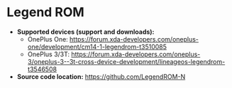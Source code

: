 # Legend ROM

+ **Supported devices (support and downloads):**
    + OnePlus One: https://forum.xda-developers.com/oneplus-one/development/cm14-1-legendrom-t3510085
    + OnePlus 3/3T: https://forum.xda-developers.com/oneplus-3/oneplus-3--3t-cross-device-development/lineageos-legendrom-t3546508
+ **Source code location:** https://github.com/LegendROM-N
